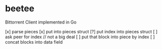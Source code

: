 # beetee
Bittorrent Client implemented in Go


[x] parse pieces
[x] put into pieces struct
[?] put index into pieces struct
[ ] ask peer for index // not a big deal
[ ] put that block into piece by index
[ ] concat blocks into data field
